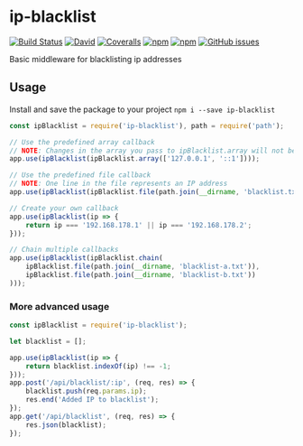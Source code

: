 # ip-blacklist

[![Build Status](https://img.shields.io/travis/mbrandau/ip-blacklist.svg)](https://travis-ci.org/mbrandau/ip-blacklist) [![David](https://img.shields.io/david/mbrandau/ip-blacklist.svg)](https://david-dm.org/mbrandau/ip-blacklist) [![Coveralls](https://img.shields.io/coveralls/mbrandau/ip-blacklist.svg)](https://coveralls.io/github/mbrandau/ip-blacklist) [![npm](https://img.shields.io/npm/v/ip-blacklist.svg)](https://www.npmjs.com/package/ip-blacklist) [![npm](https://img.shields.io/npm/dt/ip-blacklist.svg)](https://www.npmjs.com/package/ip-blacklist) [![GitHub issues](https://img.shields.io/github/issues/mbrandau/ip-blacklist.svg)](https://github.com/mbrandau/ip-blacklist/issues)

Basic middleware for blacklisting ip addresses

## Usage

Install and save the package to your project `npm i --save ip-blacklist`

```js
const ipBlacklist = require('ip-blacklist'), path = require('path');

// Use the predefined array callback
// NOTE: Changes in the array you pass to ipBlacklist.array will not be considered!
app.use(ipBlacklist(ipBlacklist.array(['127.0.0.1', '::1'])));

// Use the predefined file callback
// NOTE: One line in the file represents an IP address
app.use(ipBlacklist(ipBlacklist.file(path.join(__dirname, 'blacklist.txt'))));

// Create your own callback
app.use(ipBlacklist(ip => {
    return ip === '192.168.178.1' || ip === '192.168.178.2';
}));

// Chain multiple callbacks
app.use(ipBlacklist(ipBlacklist.chain(
    ipBlacklist.file(path.join(__dirname, 'blacklist-a.txt')),
    ipBlacklist.file(path.join(__dirname, 'blacklist-b.txt'))
)));
```

### More advanced usage

```js
const ipBlacklist = require('ip-blacklist');

let blacklist = [];

app.use(ipBlacklist(ip => {
    return blacklist.indexOf(ip) !== -1;
}));
app.post('/api/blacklist/:ip', (req, res) => {
    blacklist.push(req.params.ip);
    res.end('Added IP to blacklist');
});
app.get('/api/blacklist', (req, res) => {
    res.json(blacklist);
});
```
